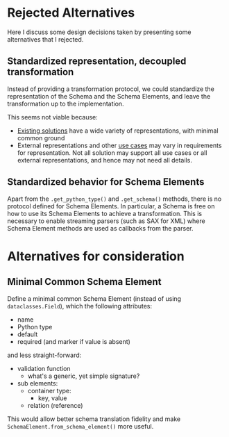 # Rejected Alternatives

Here I discuss some design decisions taken by presenting some alternatives that I rejected.

## Standardized representation, decoupled transformation

Instead of providing a transformation protocol, we could standardize the representation of the Schema and the Schema Elements, and leave
the transformation up to the implementation. 

This seems not viable because:
- [Existing solutions](ExistingSolutions.md) have a wide variety of representations, with minimal common ground
- External representations and other [use cases](UseCases.md) may vary in requirements for representation. Not all solution may 
support all use cases or all external representations, and hence may not need all details. 


## Standardized behavior for Schema Elements

Apart from the `.get_python_type()` and `.get_schema()` methods, there is no protocol defined for Schema Elements. In particular, a Schema is free on how to use its Schema Elements to achieve a transformation. This is necessary to enable streaming parsers (such as SAX for XML) where Schema Element methods are used as callbacks from the parser. 

# Alternatives for consideration

## Minimal Common Schema Element

Define a minimal common Schema Element (instead of using `dataclasses.Field`), which the following attributes:
- name
- Python type
- default
- required (and marker if value is absent)

and less straight-forward:
- validation function
  - what's a generic, yet simple signature?
- sub elements:
  - container type:
    - key, value
  - relation (reference)
  
This would allow better schema translation fidelity and make `SchemaElement.from_schema_element()` more useful.  
